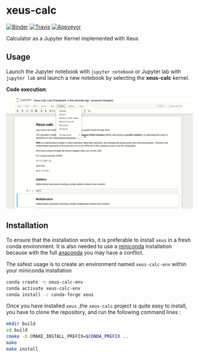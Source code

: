# xeus-calc

[![Binder](https://mybinder.org/badge_logo.svg)](https://mybinder.org/v2/gh/QuantStack/xeus-calc/master?filepath=notebooks/Xeus-calc.ipynb)
[![Travis](https://travis-ci.org/QuantStack/xeus-calc.svg?branch=master)](https://travis-ci.org/QuantStack/xeus-calc)
[![Appveyor](https://ci.appveyor.com/api/projects/status/jh45g5pj44jqj8vw?svg=true)](https://ci.appveyor.com/project/QuantStack/xeus-calc)

Calculator as a Jupyter Kernel implemented with Xeus

## Usage

Launch the Jupyter notebook with `jupyter notebook` or Jupyter lab with `jupyter lab` and launch a new notebook by selecting the **xeus-calc** kernel.

**Code execution**:

![Basic code execution](xeus-calc2.gif)



## Installation


To ensure that the installation works, it is preferable to install `xeus` in a fresh conda environment. It is also needed to use a [miniconda](https://conda.io/miniconda.html) installation because with the full [anaconda](https://www.anaconda.com/) you may have a conflict.

The safest usage is to create an environment named `xeus-calc-env` within your miniconda installation

```bash
conda create -n xeus-calc-env
conda activate xeus-calc-env
conda install -c conda-forge xeus
```


Once you have installed ` xeus ` ,the  ` xeus-calc ` project is quite easy to install, you have to clone the repository, and run the following command lines :


```bash
mkdir build
cd build
cmake -D CMAKE_INSTALL_PREFIX=$CONDA_PREFIX ..
make
make install
```
